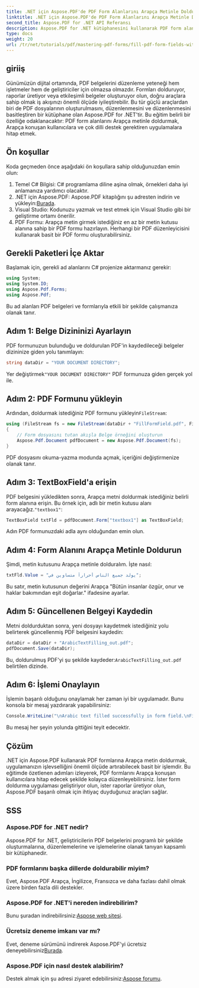 ```yaml
---
title: .NET için Aspose.PDF'de PDF Form Alanlarını Arapça Metinle Doldurun
linktitle: .NET için Aspose.PDF'de PDF Form Alanlarını Arapça Metinle Doldurun
second_title: Aspose.PDF for .NET API Referansı
description: Aspose.PDF for .NET kütüphanesini kullanarak PDF form alanlarını Arapça metinle nasıl verimli bir şekilde dolduracağınızı öğrenin. Bu adım adım eğitim, kurulum süreci boyunca size rehberlik eder, kodlama örneği.
type: docs
weight: 20
url: /tr/net/tutorials/pdf/mastering-pdf-forms/fill-pdf-form-fields-with-arabic-text/
---
```

## giriiş

Günümüzün dijital ortamında, PDF belgelerini düzenleme yeteneği hem işletmeler hem de geliştiriciler için olmazsa olmazdır. Formları dolduruyor, raporlar üretiyor veya etkileşimli belgeler oluşturuyor olun, doğru araçlara sahip olmak iş akışınızı önemli ölçüde iyileştirebilir. Bu tür güçlü araçlardan biri de PDF dosyalarının oluşturulmasını, düzenlenmesini ve düzenlenmesini basitleştiren bir kütüphane olan Aspose.PDF for .NET'tir. Bu eğitim belirli bir özelliğe odaklanacaktır: PDF form alanlarını Arapça metinle doldurmak, Arapça konuşan kullanıcılara ve çok dilli destek gerektiren uygulamalara hitap etmek.

## Ön koşullar

Koda geçmeden önce aşağıdaki ön koşullara sahip olduğunuzdan emin olun:

1. Temel C# Bilgisi: C# programlama diline aşina olmak, örnekleri daha iyi anlamanıza yardımcı olacaktır.
2. .NET için Aspose.PDF: Aspose.PDF kitaplığını şu adresten indirin ve yükleyin:[Burada](https://releases.aspose.com/pdf/net/).
3. Visual Studio: Kodunuzu yazmak ve test etmek için Visual Studio gibi bir geliştirme ortamı önerilir.
4. PDF Formu: Arapça metin girmek istediğiniz en az bir metin kutusu alanına sahip bir PDF formu hazırlayın. Herhangi bir PDF düzenleyicisini kullanarak basit bir PDF formu oluşturabilirsiniz.

## Gerekli Paketleri İçe Aktar

Başlamak için, gerekli ad alanlarını C# projenize aktarmanız gerekir:

```csharp
using System;
using System.IO;
using Aspose.Pdf.Forms;
using Aspose.Pdf;
```

Bu ad alanları PDF belgeleri ve formlarıyla etkili bir şekilde çalışmanıza olanak tanır.

## Adım 1: Belge Dizininizi Ayarlayın

PDF formunuzun bulunduğu ve doldurulan PDF'in kaydedileceği belgeler dizininize giden yolu tanımlayın:

```csharp
string dataDir = "YOUR DOCUMENT DIRECTORY";
```

 Yer değiştirmek`"YOUR DOCUMENT DIRECTORY"` PDF formunuza giden gerçek yol ile.

## Adım 2: PDF Formunu yükleyin

 Ardından, doldurmak istediğiniz PDF formunu yükleyin`FileStream`:

```csharp
using (FileStream fs = new FileStream(dataDir + "FillFormField.pdf", FileMode.Open, FileAccess.ReadWrite))
{
    // Form dosyasını tutan akışla Belge örneğini oluşturun
    Aspose.Pdf.Document pdfDocument = new Aspose.Pdf.Document(fs);
}
```

PDF dosyasını okuma-yazma modunda açmak, içeriğini değiştirmenize olanak tanır.

## Adım 3: TextBoxField'a erişin

PDF belgesini yükledikten sonra, Arapça metni doldurmak istediğiniz belirli form alanına erişin. Bu örnek için, adlı bir metin kutusu alanı arayacağız.`"textbox1"`:

```csharp
TextBoxField txtFld = pdfDocument.Form["textbox1"] as TextBoxField;
```

Adın PDF formunuzdaki adla aynı olduğundan emin olun.

## Adım 4: Form Alanını Arapça Metinle Doldurun

Şimdi, metin kutusunu Arapça metinle dolduralım. İşte nasıl:

```csharp
txtFld.Value = "يولد جميع الناس أحراراً متساوين في";
```

Bu satır, metin kutusunun değerini Arapça "Bütün insanlar özgür, onur ve haklar bakımından eşit doğarlar." ifadesine ayarlar.

## Adım 5: Güncellenen Belgeyi Kaydedin

Metni doldurduktan sonra, yeni dosyayı kaydetmek istediğiniz yolu belirterek güncellenmiş PDF belgesini kaydedin:

```csharp
dataDir = dataDir + "ArabicTextFilling_out.pdf";
pdfDocument.Save(dataDir);
```

 Bu, doldurulmuş PDF'yi şu şekilde kaydeder:`ArabicTextFilling_out.pdf` belirtilen dizinde.

## Adım 6: İşlemi Onaylayın

İşlemin başarılı olduğunu onaylamak her zaman iyi bir uygulamadır. Bunu konsola bir mesaj yazdırarak yapabilirsiniz:

```csharp
Console.WriteLine("\nArabic text filled successfully in form field.\nFile saved at " + dataDir);
```

Bu mesaj her şeyin yolunda gittiğini teyit edecektir.

## Çözüm

.NET için Aspose.PDF kullanarak PDF formlarına Arapça metin doldurmak, uygulamanızın işlevselliğini önemli ölçüde artırabilecek basit bir işlemdir. Bu eğitimde özetlenen adımları izleyerek, PDF formlarını Arapça konuşan kullanıcılara hitap edecek şekilde kolayca düzenleyebilirsiniz. İster form doldurma uygulaması geliştiriyor olun, ister raporlar üretiyor olun, Aspose.PDF başarılı olmak için ihtiyaç duyduğunuz araçları sağlar.

## SSS

### Aspose.PDF for .NET nedir?
Aspose.PDF for .NET, geliştiricilerin PDF belgelerini programlı bir şekilde oluşturmalarına, düzenlemelerine ve işlemelerine olanak tanıyan kapsamlı bir kütüphanedir.

### PDF formlarını başka dillerde doldurabilir miyim?
Evet, Aspose.PDF Arapça, İngilizce, Fransızca ve daha fazlası dahil olmak üzere birden fazla dili destekler.

### Aspose.PDF for .NET'i nereden indirebilirim?
 Bunu şuradan indirebilirsiniz:[Aspose web sitesi](https://releases.aspose.com/pdf/net/).

### Ücretsiz deneme imkanı var mı?
 Evet, deneme sürümünü indirerek Aspose.PDF'yi ücretsiz deneyebilirsiniz[Burada](https://releases.aspose.com/).

### Aspose.PDF için nasıl destek alabilirim?
 Destek almak için şu adresi ziyaret edebilirsiniz:[Aspose forumu](https://forum.aspose.com/c/pdf/10).